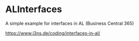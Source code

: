 # ALInterfaces
A simple example for interfaces in AL (Business Central 365)

https://www.j3ns.de/coding/interfaces-in-al/
